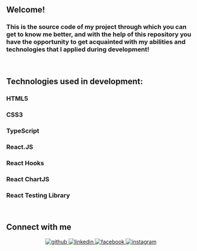 ## Welcome!

### This is the source code of my project through which you can get to know me better, and with the help of this repository you have the opportunity to get acquainted with my abilities and technologies that I applied during development!  
  

<br/>  


## Technologies used in development:  


### HTML5  
  
  


### CSS3  
  
  



### TypeScript 
  
  


### React.JS    
  



  
  
### React Hooks   


  
  
  

### React ChartJS





### React Testing Library

<br/>  


## Connect with me  
<div align="center">
<a href="https://github.com/zzosdunk" target="_blank">
<img src=https://img.shields.io/badge/github-%2324292e.svg?&style=for-the-badge&logo=github&logoColor=white alt=github style="margin-bottom: 5px;" />
</a>
<a href="https://linkedin.com/in/https://www.linkedin.com/in/denys-zosym-498b39141/" target="_blank">
<img src=https://img.shields.io/badge/linkedin-%231E77B5.svg?&style=for-the-badge&logo=linkedin&logoColor=white alt=linkedin style="margin-bottom: 5px;" />
</a>
<a href="https://www.facebook.com/https://www.facebook.com/zzosdunk" target="_blank">
<img src=https://img.shields.io/badge/facebook-%232E87FB.svg?&style=for-the-badge&logo=facebook&logoColor=white alt=facebook style="margin-bottom: 5px;" />
</a>
<a href="https://instagram.com/https://www.instagram.com/zonikmus/" target="_blank">
<img src=https://img.shields.io/badge/instagram-%23000000.svg?&style=for-the-badge&logo=instagram&logoColor=white alt=instagram style="margin-bottom: 5px;" />
</a>  
</div>  

<br />
